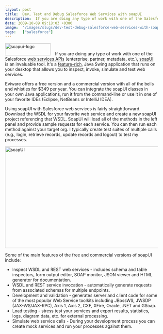```yaml
---
layout: post
title:  Dev, Test and Debug Salesforce Web Services with soapUI
description:  If you are doing any type of work with one of the Salesforce web services APIs (enterprise, partner, metadata, etc.), soapUI is an invaluable tool. Its a feature-rich , Java Swing application that runs on your desktop that allows you to inspect, invoke, simulate and test web services. Eviware offers a free version and a commercial version with all of the bells and whistles for $349 per year. You can integrate the soapUI classes in your own Java applications, run it from the command-line or use 
date: 2009-10-09 09:18:03 +0300
image:  '/images/slugs/dev-test-debug-salesforce-web-services-with-soapui.jpg'
tags:   ["salesforce"]
---
```

<p><a href="http://res.cloudinary.com/blog-jeffdouglas-com/image/upload/v1400399497/soapui-logo_tuisfz.png"><img class="alignleft size-thumbnail wp-image-1465" style="padding-right:15px;" title="soapui-logo" src="http://res.cloudinary.com/blog-jeffdouglas-com/image/upload/c_crop,h_61,w_150,x_38,y_0/v1400399497/soapui-logo_tuisfz.png" alt="soapui-logo" width="150" height="40" /></a>If you are doing any type of work with one of the Salesforce <a href="http://wiki.developerforce.com/index.php/Web_Services_API" target="_blank">web services APIs</a> (enterprise, partner, metadata, etc.), <a href="http://www.soapui.org" target="_blank">soapUI</a> is an invaluable tool. It's a <a href="http://www.soapui.org/features.html" target="_blank">feature-rich</a>, Java Swing application that runs on your desktop that allows you to inspect, invoke, simulate and test web services.</p>
<p>Eviware offers a free version and a commercial version with all of the bells and whistles for $349 per year. You can integrate the soapUI classes in your own Java applications, run it from the command-line or use it in one of your favorite IDEs (Eclipse, NetBeans or IntelliJ IDEA).</p>
<p>Using soapUI with Salesforce web services is fairly straightforward. Download the WSDL for your favorite web service and create a new soapUI project referencing that WSDL. SoapUI will load all of the methods in the left panel and provide sample requests for each service. You can then run each method against your target org. I typically create test suites of multiple calls (e.g., login, retrieve records, update records and logout) to test my processes.</p>
<p><a href="http://res.cloudinary.com/blog-jeffdouglas-com/image/upload/v1400399477/soapui_nfftaj.png"><img class="aligncenter size-full wp-image-1468" title="soapUI" src="http://res.cloudinary.com/blog-jeffdouglas-com/image/upload/v1400399477/soapui_nfftaj.png" alt="soapUI" width="544" height="335" /></a></p>
<p>Some of the main features of the free and commercial versions of soapUI include:</p>
<ul>
	<li>Inspect WSDL and REST web services - includes schema and table inspectors, form output editor, SOAP monitor, JSON viewer and HTML generator for documentation.</li>
	<li>WSDL and REST service invocation - automatically generate requests from associated schemas for multiple endpoints.</li>
	<li>Development and validation - generates server and client code for some of the most popular Web Service toolkits including JBossWS, JWSDP (JAX-WS/JAX-RPC), Axis 1, Axis 2, CXF, XFire, Oracle, .NET and GSoap.</li>
	<li>Load testing - stress test your services and export results, statistics, logs, diagram data, etc. for external processing.</li>
	<li>Simulate web service calls - During your development process you can create mock services and run your processes against them.</li>
</ul>
